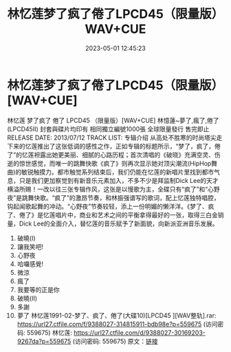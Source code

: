 ﻿---
title: 林忆莲梦了疯了倦了LPCD45（限量版）WAV+CUE
date: 2023-05-01 12:45:23
categories: WAV车载音乐、镜像
tags: 华语中文
---
# 林忆莲梦了疯了倦了LPCD45（限量版）[WAV+CUE]

林忆莲 梦了疯了 倦了 LPCD45 （限量版）[WAV+CUE]
林憶蓮~夢了,瘋了,倦了(LPCD45II)
封套與碟片均印有
相同獨立編號1000張
全球限量發行 售完即止
RELEASE DATE: 2013/07/12
TRACK LIST:
专辑介绍
从高处不胜寒的时尚塔尖走下来的忆莲推出了这张低调的感性之作，正如专辑的标题所示，“梦了，疯了，倦了”的忆莲袒露出她更美丽、细腻的心路历程；首次清唱的《破晓》充满空灵、伤逝的惊世感觉，而唯一的跳舞快歌《疯了》则再次显示她对顶尖潮流(HipHop舞曲)的敏锐触摸力。都市触觉系列结束后，我们仍能在忆莲的新唱片里找到都市气息，只是我们更加察觉到有新音乐元素加入，不多不少是拜监制Dick
Lee的天才横溢所赐！一改以往三张专辑作风，这张是以慢歌为主，全碟只有“疯了”和“心野夜”是跳舞快歌。“疯了”的激昂节奏，和林振强谱写的歌词，配上忆莲独特唱腔，钩起闻歌起舞的冲动。“心野夜”节奏较轻，添上一份明媚的懒洋洋。《梦了、疯了、倦了》是忆莲唱片中，商业和艺术之间的平衡拿得最好的一张，取得三白金销量，Dick
Lee的全面介入，替忆莲的音乐赋予了新面貌，向新派亚洲音乐发展。
1. 破曉(I)
2. 讓我笑吧!
3. 心野夜
4. 哈囉感覺!
5. 微涼
6. 瘋了
7. 我要等的正是你
8. 破曉(II)
9. 多謝
10. 夢了
林忆莲1991-02-梦了、疯了、倦了(大碟10)[LPCD45 ][WAV整轨].rar: https://url27.ctfile.com/f/9388027-314815911-bdb98e?p=559675
(访问密码: 559675)
林忆莲: https://url27.ctfile.com/d/9388027-30169203-9267da?p=559675
(访问密码: 559675)
原文：[链接](https://blog.sina.com.cn/s/blog_1647c7e76010311ou.html)